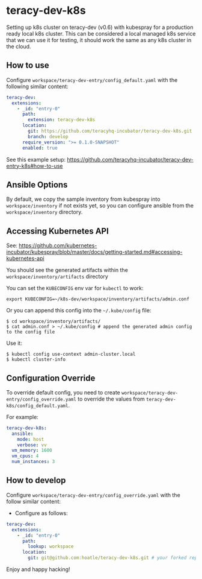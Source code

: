 # teracy-dev-k8s

Setting up k8s cluster on teracy-dev (v0.6) with kubespray for a production ready local k8s cluster.
This can be considered a local managed k8s service that we can use it for testing, it should work
the same as any k8s cluster in the cloud.


## How to use

Configure `workspace/teracy-dev-entry/config_default.yaml` with the following similar content:

```yaml
teracy-dev:
  extensions:
    - _id: "entry-0"
      path:
        extension: teracy-dev-k8s
      location:
        git: https://github.com/teracyhq-incubator/teracy-dev-k8s.git
        branch: develop
      require_version: ">= 0.1.0-SNAPSHOT"
      enabled: true
```


See this example setup: https://github.com/teracyhq-incubator/teracy-dev-entry-k8s#how-to-use


## Ansible Options

By default, we copy the sample inventory from kubespray into `workspace/inventory` if not exists yet,
so you can configure ansible from the `workspace/inventory` directory.


## Accessing Kubernetes API

See: https://github.com/kubernetes-incubator/kubespray/blob/master/docs/getting-started.md#accessing-kubernetes-api

You should see the generated artifacts within the `workspace/inventory/artifacts` directory

You can set the `KUBECONFIG` env var for `kubectl` to work:

```
export KUBECONFIG=~/k8s-dev/workspace/inventory/artifacts/admin.conf
```

Or you can append this config into the `~/.kube/config` file:

```
$ cd workspace/inventory/artifacts/
$ cat admin.conf > ~/.kube/config # append the generated admin config to the config file
```

Use it:

```
$ kubectl config use-context admin-cluster.local
$ kubectl cluster-info
```


## Configuration Override

To override default config, you need to create `workspace/teracy-dev-entry/config_override.yaml` to
override the values from `teracy-dev-k8s/config_default.yaml`.

For example:

```yaml
teracy-dev-k8s:
  ansible:
    mode: host
    verbose: vv
  vm_memory: 1600
  vm_cpus: 4
  num_instances: 3
```


## How to develop

Configure `workspace/teracy-dev-entry/config_override.yaml` with the follow similar content:

- Configure as follows:

```yaml
teracy-dev:
  extensions:
    - _id: "entry-0"
      path:
        lookup: workspace
      location:
        git: git@github.com:hoatle/teracy-dev-k8s.git # your forked repo
```


Enjoy and happy hacking!
